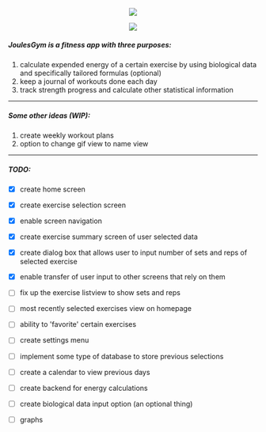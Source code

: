
<p align="center"><img src="https://github.com/einburger/JoulesGym/blob/master/logo.png"></p>

<p align="center"><img src="https://github.com/einburger/JoulesGym/blob/master/screen1.jpg"></p>

##### JoulesGym is a fitness app with three purposes:
1. calculate expended energy of a certain exercise by using biological data and specifically tailored formulas (optional)
2. keep a journal of workouts done each day
3. track strength progress and calculate other statistical information
---
##### Some other ideas (WIP):
1. create weekly workout plans
2. option to change gif view to name view
---
##### TODO:
- [x] create home screen
- [x] create exercise selection screen
- [x] enable screen navigation
- [x] create exercise summary screen of user selected data
- [x] create dialog box that allows user to input number of sets and reps of selected exercise
- [x] enable transfer of user input to other screens that rely on them
- [ ] fix up the exercise listview to show sets and reps
- [ ] most recently selected exercises view on homepage
- [ ] ability to 'favorite' certain exercises
- [ ] create settings menu
- [ ] implement some type of database to store previous selections
- [ ] create a calendar to view previous days
- [ ] create backend for energy calculations
- [ ] create biological data input option (an optional thing)
- [ ] graphs

